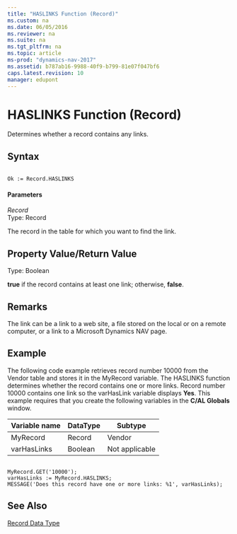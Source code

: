 ```yaml
---
title: "HASLINKS Function (Record)"
ms.custom: na
ms.date: 06/05/2016
ms.reviewer: na
ms.suite: na
ms.tgt_pltfrm: na
ms.topic: article
ms-prod: "dynamics-nav-2017"
ms.assetid: b787ab16-9988-40f9-b799-81e07f047bf6
caps.latest.revision: 10
manager: edupont
---
```

# HASLINKS Function (Record)
Determines whether a record contains any links.  
  
## Syntax  
  
```  
  
Ok := Record.HASLINKS  
```  
  
#### Parameters  
 *Record*  
 Type: Record  
  
 The record in the table for which you want to find the link.  
  
## Property Value\/Return Value  
 Type: Boolean  
  
 **true** if the record contains at least one link; otherwise, **false**.  
  
## Remarks  
 The link can be a link to a web site, a file stored on the local or on a remote computer, or a link to a Microsoft Dynamics NAV page.  
  
## Example  
 The following code example retrieves record number 10000 from the Vendor table and stores it in the MyRecord variable. The HASLINKS function determines whether the record contains one or more links. Record number 10000 contains one link so the varHasLink variable displays **Yes**. This example requires that you create the following variables in the **C\/AL Globals** window.  
  
|Variable name|DataType|Subtype|  
|-------------------|--------------|-------------|  
|MyRecord|Record|Vendor|  
|varHasLinks|Boolean|Not applicable|  
  
```  
  
MyRecord.GET('10000');  
varHasLinks := MyRecord.HASLINKS;  
MESSAGE('Does this record have one or more links: %1', varHasLinks);  
```  
  
## See Also  
 [Record Data Type](Record-Data-Type.md)